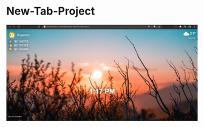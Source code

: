 # New-Tab-Project
 
![Picture 1](https://raw.githubusercontent.com/furkananter/New-Tab-Project/main/images/tabbarproject.png)
